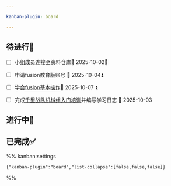 ```yaml
---

kanban-plugin: board

---
```


## 待进行📌

- [ ] 小组成员连接至资料仓库📅 2025-10-02🔺
- [ ] 申请fusion教育版账号 📅 2025-10-04⏫
- [ ] 学会[fusion基本操作](https://b23.tv/89IgWx9)📅 2025-10-07 ⏫
- [ ] 完成[千里战队机械组入门培训](https://www.bilibili.com/video/BV1ZQnjz5EFc)并编写学习日志 📅 2025-10-03


## 进行中🔄



## 已完成✅





%% kanban:settings
```
{"kanban-plugin":"board","list-collapse":[false,false,false]}
```
%%